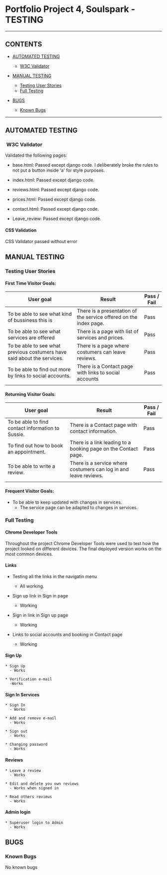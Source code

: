 # Portfolio Project 4, Soulspark - TESTING


---

## CONTENTS

* [AUTOMATED TESTING](#automated-testing)
  * [W3C Validator](#w3c-validator)

* [MANUAL TESTING](#manual-testing)
  * [Testing User Stories](#testing-user-stories)
  * [Full Testing](#full-testing)

* [BUGS](#bugs)
  * [Known Bugs](#known-bugs)

---

## AUTOMATED TESTING


###  W3C Validator

Validated the following pages:

* base.html: Passed except django code. I deliberately broke the rules to not put a button inside 'a' for style purposes.

* index.html: Passed except django code.
* reviews.html: Passed except django code.
* prices.html: Passed except django code.
* contact.html: Passed except django code.
* Leave_review: Passed except django code.


#### **CSS Validation**

CSS Validator passed without error

## MANUAL TESTING

### Testing User Stories

 #### First Time Visitor Goals:

|User goal |Result   |Pass / Fail |
| --- | --- | --- |
| To be able to see what kind of bussiness this is | There is a presentation of the service offered on the index page.  | Pass |
|To be able to see what services are offered | There is a page with list of services and prices. | Pass |
|To be able to see what previous costumers have said about the services. | There is a page where costumers can leave reviews. | Pass |
|To be able to find out more by links to social accounts. | There is a Contact page with links to social accounts| Pass |
|  | |  |


 #### Returning Visitor Goals:

|User goal |Result   |Pass / Fail |
| --- | --- | --- |
|To be able to find contact information to Sussie. | There is a Contact page with contact information.  | Pass |
|To find out how to book an appointment. | There is a link leading to a booking page on the Contact page. | Pass |
|To be able to write a review. | There is a service where costumers can log in and leave reviews.| Pass |
|  | |  |


 #### Frequent Visitor Goals:

  * To be able to keep updated with changes in services.
    - The service page can be adapted to changes in services.


### Full Testing

 #### Chrome Developer Tools
  Throughout the project Chrome Developer Tools were used to test how the project looked on different devices. The final deployed version works on the most common devices.

 #### Links
  * Testing all the links in the navigatin menu
    - All working.

  * Sign up link in Sign in page
    - Working

  * Sign in link in Sign up page
    - Working

  * Links to social accounts and booking in Contact page
    - Working

  #### Sign Up
    * Sign Up
      - Works
    
    * Verification e-mail
      -Works
  
  #### Sign In Services
    * Sign In
      - Works

    * Add and remove e-mail
      - Works

    * Sign out
      - Works

    * Changing password
      - Works

  #### Reviews
    * Leave a review
      - Works
    
    * Edit and delete you own reviews
      - Works when signed in

    * Read others reviews
      - Works

  #### Admin login
    * Superuser login to Admin
      - Works


## BUGS

### Known Bugs

No known bugs